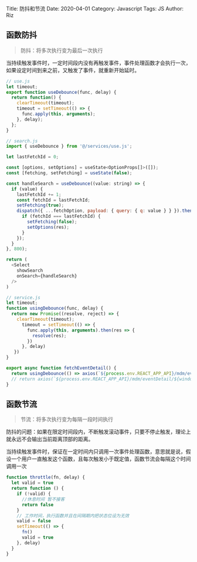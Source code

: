 Title: 防抖和节流
Date: 2020-04-01
Category: Javascript
Tags: JS
Author: Riz

## 函数防抖

> 防抖：将多次执行变为最后一次执行

当持续触发事件时，一定时间段内没有再触发事件，事件处理函数才会执行一次，如果设定时间到来之前，又触发了事件，就重新开始延时。

```js
// use.js
let timeout;
export function useDebounce(func, delay) {
  return function() {
    clearTimeout(timeout);
    timeout = setTimeout(() => {
      func.apply(this, arguments);
    }, delay);
  };
}

// search.js
import { useDebounce } from '@/services/use.js';

let lastFetchId = 0;

const [options, setOptions] = useState<OptionProps[]>([]);
const [fetching, setFetching] = useState(false);

const handleSearch = useDebounce((value: string) => {
  if (value) {
    lastFetchId += 1;
    const fetchId = lastFetchId;
    setFetching(true);
    dispatch({ ...fetchOption, payload: { query: { q: value } } }).then((res: OptionProps[]) => {
      if (fetchId === lastFetchId) {
        setFetching(false);
        setOptions(res);
      }
    });
  }
}, 800);

return (
  <Select
    showSearch
    onSearch={handleSearch}
  />
)
```

```js
// service.js
let timeout;
function usingDebounce(func, delay) {
  return new Promise((resolve, reject) => {
    clearTimeout(timeout);
      timeout = setTimeout(() => {
        func.apply(this, arguments).then(res => {
          resolve(res);
        })
      }, delay)
   })
}

export async function fetchEventDetail() {
  return usingDebounce(() => axios(`${process.env.REACT_APP_API}/mdm/eventDetail/${window.location.search.slice(4)}`), 500)
  // return axios(`${process.env.REACT_APP_API}/mdm/eventDetail/${window.location.search.slice(4)}`);
}
```

## 函数节流

> 节流：将多次执行变为每隔一段时间执行

防抖的问题：如果在限定时间段内，不断触发滚动事件，只要不停止触发，理论上就永远不会输出当前距离顶部的距离。

当持续触发事件时，保证在一定时间内只调用一次事件处理函数，意思就是说，假设一个用户一直触发这个函数，且每次触发小于既定值，函数节流会每隔这个时间调用一次

```js
function throttle(fn, delay) {
  let valid = true
  return function () {
    if (!valid) {
      //休息时间 暂不接客
      return false
    }
    // 工作时间，执行函数并且在间隔期内把状态位设为无效
    valid = false
    setTimeout(() => {
      fn()
      valid = true
    }, delay)
  }
}
```
